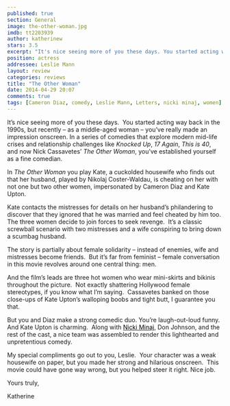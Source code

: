 ```yaml
---
published: true
section: General
image: the-other-woman.jpg
imdb: tt2203939
author: katherinew 
stars: 3.5
excerpt: "It's nice seeing more of you these days. You started acting way back in the 1990s, but recently, as a middle-aged woman, you've really made an impression onscreen."
position: actress
addressee: Leslie Mann
layout: review
categories: reviews
title: "The Other Woman"
date: 2014-04-29 20:07
comments: true
tags: [Cameron Diaz, comedy, Leslie Mann, Letters, nicki minaj, women]
---
```

<p>It&rsquo;s nice seeing more of you these days.&nbsp; You started acting way back in the 1990s, but recently &ndash; as a middle-aged woman &ndash; you&rsquo;ve really made an impression onscreen. In a series of comedies that explore modern mid-life crises and relationship challenges like <em>Knocked Up</em>, <em>17 Again</em>, <em>This is 40</em>, and now Nick Cassavetes&rsquo; <em>The Other Woman</em>, you&rsquo;ve established yourself as a fine comedian.</p>
<p>In <em>The Other Woman</em> you play Kate, a cuckolded housewife who finds out that her husband, played by Nikolaj&nbsp;Coster-Waldau, is cheating on her with not one but two other women, impersonated by Cameron Diaz and Kate Upton.&nbsp;</p>
<p>Kate contacts the mistresses for details on her husband&rsquo;s philandering to discover that they ignored that he was married and feel cheated by him too.&nbsp; The three women decide to join forces to seek revenge.&nbsp; It&rsquo;s a classic screwball scenario with two mistresses and a wife conspiring to bring down a scumbag husband. &nbsp;</p>
<p>The story is partially about female solidarity &ndash; instead of enemies, wife and mistresses become friends.&nbsp; But it&rsquo;s far from feminist &ndash; female conversation in this movie revolves around one central thing: men.&nbsp;</p>
<p>And the film&rsquo;s leads are three hot women who wear mini-skirts and bikinis throughout the picture.&nbsp; Not exactly shattering Hollywood female stereotypes, if you know what I&rsquo;m saying. &nbsp;Cassavetes banked on those close-ups of Kate Upton&rsquo;s walloping boobs and tight butt, I guarantee you that. &nbsp;&nbsp;</p>
<p>But you and Diaz make a strong comedic duo. You&rsquo;re laugh-out-loud funny.&nbsp; And Kate Upton is charming.&nbsp; Along with <a title="Nicki Minaj" href="http://en.wikipedia.org/wiki/Nicki_Minaj"><span style="color:windowtext;">Nicki Minaj</span></a>, Don Johnson, and the rest of the cast, a nice team was assembled to render this lighthearted and unpretentious comedy.&nbsp;</p>
<p>My special compliments go out to you, Leslie.&nbsp; Your character was a weak housewife on paper, but you made her strong and hilarious onscreen.&nbsp; This movie could have gone way wrong, but you helped steer it right. Nice job.</p>
<p>Yours truly,</p>
<p>Katherine</p>
